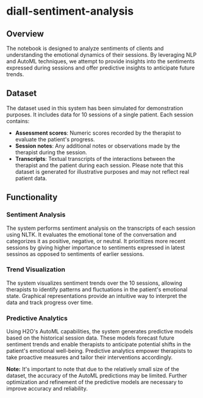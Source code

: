 # diall-sentiment-analysis

## Overview
The notebook is designed to analyze sentiments of clients and understanding the emotional dynamics of their sessions. By leveraging NLP and AutoML techniques, we attempt to provide insights into the sentiments expressed during sessions and offer predictive insights to anticipate future trends.

## Dataset
The dataset used in this system has been simulated for demonstration purposes. It includes data for 10 sessions of a single patient. Each session contains:

- **Assessment scores**: Numeric scores recorded by the therapist to evaluate the patient's progress.
- **Session notes**: Any additional notes or observations made by the therapist during the session.
- **Transcripts**: Textual transcripts of the interactions between the therapist and the patient during each session.
Please note that this dataset is generated for illustrative purposes and may not reflect real patient data.

## Functionality

### Sentiment Analysis
The system performs sentiment analysis on the transcripts of each session using NLTK. It evaluates the emotional tone of the conversation and categorizes it as positive, negative, or neutral. It prioritizes more recent sessions by giving higher importance to sentiments expressed in latest sessinos as opposed to sentiments of earlier sessions.

### Trend Visualization
The system visualizes sentiment trends over the 10 sessions, allowing therapists to identify patterns and fluctuations in the patient's emotional state. Graphical representations provide an intuitive way to interpret the data and track progress over time.

### Predictive Analytics
Using H2O's AutoML capabilities, the system generates predictive models based on the historical session data. These models forecast future sentiment trends and enable therapists to anticipate potential shifts in the patient's emotional well-being. Predictive analytics empower therapists to take proactive measures and tailor their interventions accordingly.

**Note:** It's important to note that due to the relatively small size of the dataset, the accuracy of the AutoML predictions may be limited. Further optimization and refinement of the predictive models are necessary to improve accuracy and reliability.
